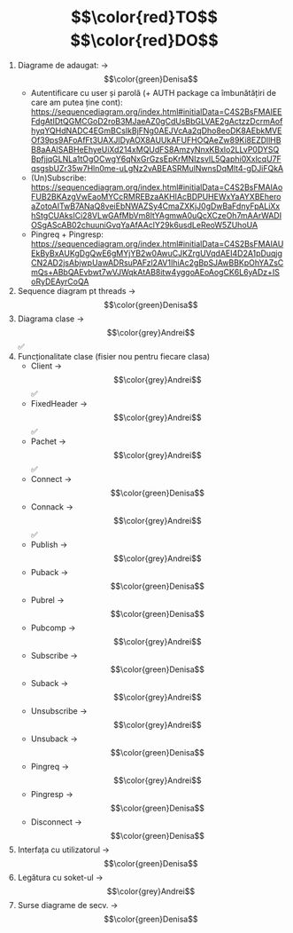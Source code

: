 # $$\color{red}TO$$ $$\color{red}DO$$
1. Diagrame de adaugat:  -> $$\color{green}Denisa$$
    - Autentificare cu user și parolă (+ AUTH package ca îmbunătățiri de care am putea ține cont): https://sequencediagram.org/index.html#initialData=C4S2BsFMAIEEFdgAtIDtQGMCGoD2roB3MJaeAZ0gCdUsBbGLVAE2gActzzDcrmAofhyqYQHdNADC4EGmBCsIkBjFNg0AEJVcAa2qDho8eoDK8AEbkMVEOf39ps9AFoAfFt3UAXJIDyAOX8AUUkAFUFHOQAeZw89Ki8EZDllHBB8aAAlSABHeEhyeUiXd214xMQUdFS8AmzyNnxKBxlo2LLvP0DYSQBpfjjqGLNLa1tOgOCwgY6qNxGrGzsEpKrMNIzsvIL5Qaphi0XxlcqU7FqsgsbUZr35w7Hln0me-uLgNz2vABEASRMulNwnsDqMlt4-gDJiFQkA
    - (Un)Subscribe: https://sequencediagram.org/index.html#initialData=C4S2BsFMAIAoFUB2BKAzgVwEaoMYCcRMREBzaAKHIAcBDPUHEWxYaAYXBEheroaZotoAITwB7ANaQ8veiEbNWAZSy4CmaZXKjJ0gDwBaFdnyFpALiXxhStgCUAksICi28VLwGAfMbVm8ltYAgmwA0uQcXCzeOh7mAArWADIOSgAScAB02chuuniGvqYaAfAAclY29k6usdLeReoW5ZUhoUA
    - Pingreq + Pingresp: https://sequencediagram.org/index.html#initialData=C4S2BsFMAIAUEkByBxAUKgDgQwE6gMYjYB2w0AwuCJKZrgUVqdAEI4D2A1pDuqjgCN2AD2jsAbjwpUawADRsuPAFzl2AV1IhiAc2gBpSJAwBBKpOhYAZsCmQs+ABbQAEvbwt7wVJWqkAtAB8itw4yggoAEoAogCK6L6yADz+ISoRyDEAyrCoQA  
2. Sequence diagram pt threads -> $$\color{green}Denisa$$
3. Diagrama clase -> $$\color{grey}Andrei$$ ✅
4. Funcționalitate clase (fisier nou pentru fiecare clasa)
    - Client -> $$\color{grey}Andrei$$ ✅
    - FixedHeader -> $$\color{grey}Andrei$$ ✅
    - Pachet -> $$\color{grey}Andrei$$ ✅
    - Connect -> $$\color{green}Denisa$$
    - Connack -> $$\color{grey}Andrei$$ ✅
    - Publish -> $$\color{grey}Andrei$$
    - Puback -> $$\color{green}Denisa$$
    - Pubrel -> $$\color{green}Denisa$$
    - Pubcomp -> $$\color{grey}Andrei$$
    - Subscribe -> $$\color{green}Denisa$$
    - Suback -> $$\color{grey}Andrei$$
    - Unsubscribe -> $$\color{grey}Andrei$$
    - Unsuback -> $$\color{green}Denisa$$
    - Pingreq -> $$\color{grey}Andrei$$
    - Pingresp -> $$\color{green}Denisa$$
    - Disconnect -> $$\color{green}Denisa$$
5. Interfața cu utilizatorul -> $$\color{green}Denisa$$
6. Legătura cu soket-ul -> $$\color{grey}Andrei$$
7. Surse diagrame de secv. -> $$\color{green}Denisa$$

<!--- 
$$\color{grey}Andrei$$
$$\color{green}Denisa$$
✅ marchează că acea parte a fost scrisă și urmează să fie verificată
--->